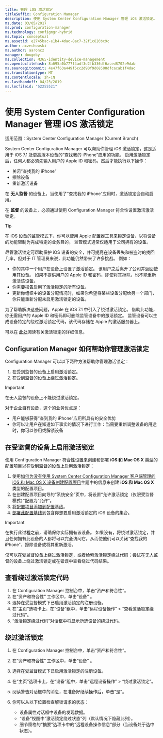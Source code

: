 ```yaml
---
title: 管理 iOS 激活锁定
titleSuffix: Configuration Manager
description: 使用 System Center Configuration Manager 管理 iOS 激活锁定。
ms.date: 03/05/2017
ms.prod: configuration-manager
ms.technology: configmgr-hybrid
ms.topic: conceptual
ms.assetid: e2745bac-e1b4-4dac-8ac7-32f1c820bc9c
author: aczechowski
ms.author: aaroncz
manager: dougeby
ms.collection: M365-identity-device-management
ms.openlocfilehash: 8a695a0b777f4adf3d2fb336df6aced8702e9dab
ms.sourcegitcommit: 4e47f63a449f5cc2d90f9d68500dfcacab1f4dac
ms.translationtype: MT
ms.contentlocale: zh-CN
ms.lasthandoff: 04/23/2019
ms.locfileid: "62255521"
---
```

# <a name="manage-ios-activation-lock-with-system-center-configuration-manager"></a>使用 System Center Configuration Manager 管理 iOS 激活锁定

适用范围：System Center Configuration Manager (Current Branch)


System Center Configuration Manager 可以帮助你管理 iOS 激活锁定，这是适用于 iOS 7.1 及更高版本设备的“查找我的 iPhone”应用的功能。 启用激活锁定后，任何人都必须先输入用户的 Apple ID 和密码，然后才能执行以下操作：

- 关闭“查找我的 iPhone”
- 擦除设备
- 重新激活设备

在 **无人监督** 的设备上，当使用了“查找我的 iPhone”应用时，激活锁定会自动启用。

在 **监督** 的设备上，必须通过使用 Configuration Manager 符合性设置激活激活锁定。

> [!TIP]
> 在 iOS 设备的监管模式下，你可以使用 Apple 配置器工具来锁定设备，以将设备的功能限制为完成特定的业务目的。 监管模式通常仅适用于公司拥有的设备。

尽管激活锁定可帮助保护 iOS 设备的安全，并可提高在设备丢失和被盗时的找回几率，但对于 IT 管理员来说，此功能仍然带来了许多挑战。 例如：

- 你的其中一个用户在设备上设置了激活锁定。 该用户之后离开了公司并返回使用其设备。 如果不提供用户的 Apple ID 和密码，即使将其擦除，也不能重新激活该设备。
- 你需要报告启用了激活锁定的所有设备。
- 更新你组织中的设备分配情况时，如果你希望将某些设备分配给另一个部门， 你只能重新分配未启用激活锁定的设备。


为了帮助解决这些问题，Apple 在 iOS 7.1 中引入了绕过激活锁定。 借助此功能，你无需用户的 Apple ID 和密码即可删除监管设备中的激活锁定。 监管设备可以生成设备特定的绕过激活锁定代码，该代码存储在 Apple 的激活服务器上。

可以在 [此处](https://support.apple.com/HT201365)阅读有关激活锁定的详细信息。

## <a name="how-configuration-manager-helps-you-manage-activation-lock"></a>Configuration Manager 如何帮助你管理激活锁定

Configuration Manager 可以以下两种方法帮助你管理激活锁定：

1. 在受到监督的设备上启用激活锁定。
2. 在受到监督的设备上绕过激活锁定。

> [!IMPORTANT]
> 在无人监督的设备上不能绕过激活锁定。

对于企业自有设备，这个的业务优点是：



- 用户能够获得“查到我的 iPhone”应用所具有的安全优势
- 你可以让用户在知道如下事实的情况下进行工作：当需要重新调整设备的用途时，你可以停用或解锁设备


## <a name="enable-activation-lock-on-supervised-devices"></a>在受监督的设备上启用激活锁定

使用 Configuration Manager 符合性设置来创建和部署 **iOS 和 Mac OS X** 类型的配置项目以在受到监督的设备上启用激活锁定：

1. 使用[如何为没有使用 System Center Configuration Manager 客户端管理的 iOS 和 Mac OS X 设备创建配置项目](/sccm/compliance/deploy-use/create-configuration-items-for-ios-and-mac-os-x-devices-managed-without-the-client)主题中的信息来创建 **iOS 和 Mac OS X** 类型的配置项目。
2. 在创建配置项目向导的“系统安全”页中，将设置“允许激活锁定（仅限受监督模式）”配置为“允许”。
3. [将配置项目添加到配置基线](/sccm/compliance/deploy-use/create-configuration-baselines)。
4. [部署此配置基线](/sccm/compliance/deploy-use/deploy-configuration-baselines)到包含你想要启用激活锁定的 iOS 设备的集合。

> [!IMPORTANT]
> 在执行此过程之前，请确保你实际拥有该设备。 如果没有，将绕过激活锁定，并且任何拥有此设备的人都将可以完全访问它，从而使他们可以关闭“查找我的 iPhone”、擦除设备或将其重新激活。

仅可以在受监督设备上绕过激活锁定，或者检索激活锁定绕过代码；尝试在无人监督的设备上绕过激活锁定或在错误中查看绕过代码结果。



## <a name="view-the-activation-lock-bypass-code"></a>查看绕过激活锁定代码

1. 在 Configuration Manager 控制台中，单击“资产和符合性”。
2. 在“资产和符合性”  工作区中，单击“设备” 。
3. 选择在受监督模式下已启用激活锁定的注册设备。
4. 在“主页”选项卡上，在“设备”组中，单击“远程设备操作” > “查看激活锁定绕过代码”。
5. “激活锁定绕过代码”对话框中将显示所选设备的绕过代码。

## <a name="bypass-activation-lock"></a>绕过激活锁定

1. 在 Configuration Manager 控制台中，单击“资产和符合性”。
2. 在“资产和符合性”  工作区中，单击“设备” 。
3. 选择在受监督模式下已启用激活锁定的注册设备。
3. 在“主页”选项卡上，在“设备”组中，单击“远程设备操作” > “绕过激活锁定”。
5. 阅读警告对话框中的消息，在准备好继续操作后，单击“是”。
6. 你可以从以下位置检查解锁请求的状态：

    - 设备属性对话框中设备的发现数据。
    - “设备”视图中“激活锁定绕过状态”列（默认情况下隐藏此列）。
    - 细节窗格的“摘要”选项卡中的“远程设备操作信息”部分（当设备处于选中状态）。
